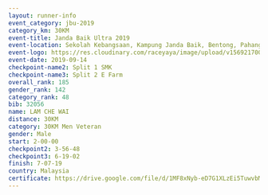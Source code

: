 ```yaml
---
layout: runner-info 
event_category: jbu-2019 
category_km: 30KM 
event-title: Janda Baik Ultra 2019 
event-location: Sekolah Kebangsaan, Kampung Janda Baik, Bentong, Pahang, Malaysia 
event-logo: https://res.cloudinary.com/raceyaya/image/upload/v1569217009/logo/janda-baik_vch1pc.jpg 
event-date: 2019-09-14 
checkpoint-name2: Split 1 SMK 
checkpoint-name3: Split 2 E Farm 
overall_rank: 185
gender_rank: 142
category_rank: 48
bib: 32056
name: LAM CHE WAI
distance: 30KM
category: 30KM Men Veteran
gender: Male
start: 2-00-00
checkpoint2: 3-56-48
checkpoint3: 6-19-02
finish: 7-07-19
country: Malaysia
certificate: https://drive.google.com/file/d/1MF8xNyb-eD7G1XLzEi5TuwvbMd6ZAPqQ/view?usp=sharing
---
```

